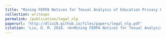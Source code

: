 ```yaml
---
title: "Mining FERPA Notices for Texual Analysis of Education Privacy Policy"
collection: writeups
permalink: /publication/legal_nlp
paperurl: 'http://dliu18.github.io/files/papers/legal_nlp.pdf'
citation: 'Liu, D. M. 2018. <b>Mining FERPA Notices for Texual Analysis of Education Privacy Policy</b>. B.S.E. Independent Work, Department of Computer Science, Princeton University, Princeton, NJ.'
---
```

